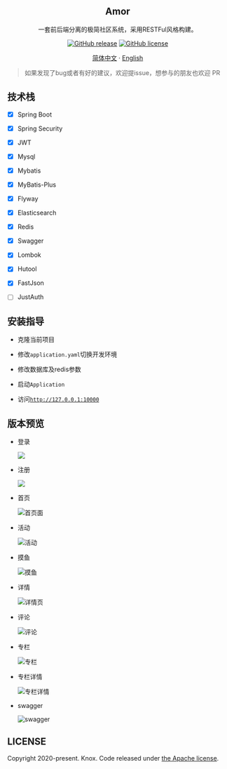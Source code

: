 <div align="center">
    <h2>Amor</h2>
    <p>
        一套前后端分离的极简社区系统，采用RESTFul风格构建。
    </p>
    <p>
        <a href="https://github.com/1020317774/amor/stargazers"><img alt="GitHub release" src="https://img.shields.io/github/release/1020317774/rhapsody-web-admin?style=flat-square"></a>
        <a href="https://github.com/1020317774/amor/blob/main/LICENSE"><img alt="GitHub license" src="https://img.shields.io/github/license/1020317774/rhapsody-web-admin"></a>
    </p>
    <p>
        <a href="./README.md">简体中文</a>
        ·
        <a href="./README_EN.md">English</a>
    </p>
</div>

> 如果发现了bug或者有好的建议，欢迎提issue，想参与的朋友也欢迎 PR

## 技术栈

- [x] Spring Boot
- [x] Spring Security
- [x] JWT
- [x] Mysql
- [x] Mybatis
- [x] MyBatis-Plus
- [x] Flyway
- [x] Elasticsearch
- [x] Redis
- [x] Swagger
- [x] Lombok
- [x] Hutool
- [x] FastJson
- [ ] JustAuth


## 安装指导

- 克隆当前项目

- 修改`application.yaml`切换开发环境

- 修改数据库及redis参数

- 启动`Application`

- 访问[`http://127.0.0.1:10000`](http://127.0.0.1:10000)

## 版本预览
- 登录   
  
  ![](doc/login.png)

- 注册
  
  ![](doc/register.png)
  
- 首页
  
  ![首页面](doc/index.png)

- 活动
  
  ![活动](doc/activity.png)

- 摸鱼
  
  ![摸鱼](doc/moyu.png)

- 详情
  
  ![详情页](doc/topic-detail.png)

- 评论
  
  ![评论](doc/footer.png)

- 专栏
  
  ![专栏](doc/column.png)

- 专栏详情
  
  ![专栏详情](doc/column-detail.png)

- swagger
  
  ![swagger](/doc/swagger.png)



## LICENSE

Copyright 2020-present. Knox. Code released under [the Apache license](LICENSE).
